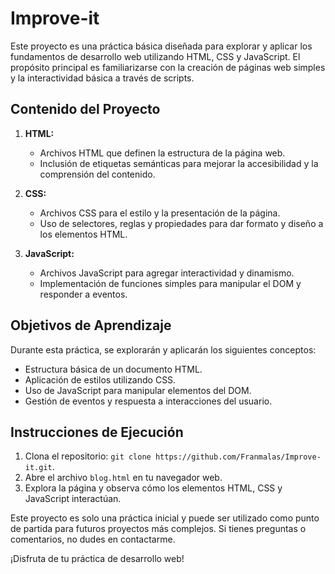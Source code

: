 # Improve-it
Este proyecto es una práctica básica diseñada para explorar y aplicar los fundamentos de desarrollo web utilizando HTML, CSS y JavaScript. El propósito principal es familiarizarse con la creación de páginas web simples y la interactividad básica a través de scripts.

## Contenido del Proyecto

1. **HTML:**
   - Archivos HTML que definen la estructura de la página web.
   - Inclusión de etiquetas semánticas para mejorar la accesibilidad y la comprensión del contenido.

2. **CSS:**
   - Archivos CSS para el estilo y la presentación de la página.
   - Uso de selectores, reglas y propiedades para dar formato y diseño a los elementos HTML.

3. **JavaScript:**
   - Archivos JavaScript para agregar interactividad y dinamismo.
   - Implementación de funciones simples para manipular el DOM y responder a eventos.

## Objetivos de Aprendizaje

Durante esta práctica, se explorarán y aplicarán los siguientes conceptos:

- Estructura básica de un documento HTML.
- Aplicación de estilos utilizando CSS.
- Uso de JavaScript para manipular elementos del DOM.
- Gestión de eventos y respuesta a interacciones del usuario.

## Instrucciones de Ejecución

1. Clona el repositorio: `git clone https://github.com/Franmalas/Improve-it.git`.
2. Abre el archivo `blog.html` en tu navegador web.
3. Explora la página y observa cómo los elementos HTML, CSS y JavaScript interactúan.

Este proyecto es solo una práctica inicial y puede ser utilizado como punto de partida para futuros proyectos más complejos. Si tienes preguntas o comentarios, no dudes en contactarme.

¡Disfruta de tu práctica de desarrollo web!
